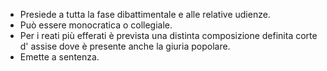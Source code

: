 

- Presiede a tutta la fase dibattimentale e alle relative udienze. 
- Può essere monocratica o collegiale. 
- Per i reati più efferati è prevista una distinta composizione definita corte d' assise dove è presente anche la giuria popolare. 
- Emette a sentenza. 
